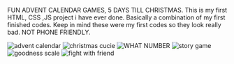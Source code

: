   FUN ADVENT CALENDAR GAMES, 5 DAYS TILL CHRISTMAS.
This is my first HTML, CSS ,JS project i have ever done.
    Basically a combination of my first finished codes. 
     Keep in mind these were my first codes
            so they look really bad. NOT PHONE FRIENDLY.


![advent calendar](https://github.com/Limcyy/Adven-Calendar/assets/150164805/2bb74adf-1258-4590-a8da-4e50bea51c3e)
![christmas cucie](https://github.com/Limcyy/Adven-Calendar/assets/150164805/01b6cec0-3e3d-4d61-bd0e-368b5fa0be8b)
![WHAT NUMBER](https://github.com/Limcyy/Adven-Calendar/assets/150164805/c886f8a4-3460-431f-8687-7c51ba04c951)
![story game](https://github.com/Limcyy/Adven-Calendar/assets/150164805/661f2872-2dd8-4a53-9fda-0a2e3f62ad9a)
![goodness scale](https://github.com/Limcyy/Adven-Calendar/assets/150164805/5a41c338-7a37-475f-a2c8-bc77abebb273)
![fight with friend](https://github.com/Limcyy/Adven-Calendar/assets/150164805/1b954aa0-294c-4724-aabb-094401002da0)
